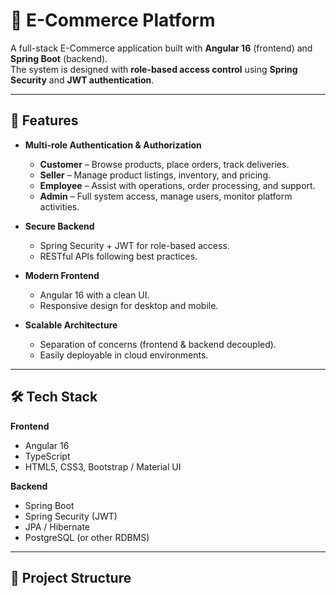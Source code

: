 # 🛒 E-Commerce Platform

A full-stack E-Commerce application built with **Angular 16** (frontend) and **Spring Boot** (backend).  
The system is designed with **role-based access control** using **Spring Security** and **JWT authentication**.

---

## 🚀 Features

- **Multi-role Authentication & Authorization**
  - **Customer** – Browse products, place orders, track deliveries.
  - **Seller** – Manage product listings, inventory, and pricing.
  - **Employee** – Assist with operations, order processing, and support.
  - **Admin** – Full system access, manage users, monitor platform activities.

- **Secure Backend**
  - Spring Security + JWT for role-based access.
  - RESTful APIs following best practices.

- **Modern Frontend**
  - Angular 16 with a clean UI.
  - Responsive design for desktop and mobile.

- **Scalable Architecture**
  - Separation of concerns (frontend & backend decoupled).
  - Easily deployable in cloud environments.

---

## 🛠️ Tech Stack

**Frontend**
- Angular 16
- TypeScript
- HTML5, CSS3, Bootstrap / Material UI

**Backend**
- Spring Boot
- Spring Security (JWT)
- JPA / Hibernate
- PostgreSQL (or other RDBMS)

---

## 📂 Project Structure

